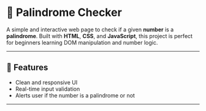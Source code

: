 # 🔁 Palindrome Checker

A simple and interactive web page to check if a given **number** is a **palindrome**. Built with **HTML**, **CSS**, and **JavaScript**, this project is perfect for beginners learning DOM manipulation and number logic.

---

## 🚀 Features

- Clean and responsive UI
- Real-time input validation
- Alerts user if the number is a palindrome or not

---
